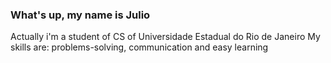 ### What's up, my name is Julio
Actually i'm a student of CS of Universidade Estadual do Rio de Janeiro
My skills are: problems-solving, communication and easy learning
